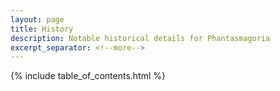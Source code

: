 ```yaml
---
layout: page
title: History
description: Notable historical details for Phantasmagoria
excerpt_separator: <!--more-->
---
```


{% include table_of_contents.html %}
